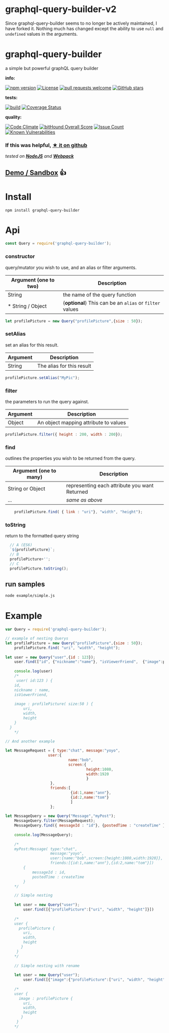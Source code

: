# graphql-query-builder-v2

Since graphql-query-builder seems to no longer be actively maintained, I have forked it. Nothing much has changed except the ability to use `null` and `undefined` values in the arguments.

# graphql-query-builder

a simple but powerful graphQL query builder

**info:**

[![npm version](https://badge.fury.io/js/graphql-query-builder.svg)](https://badge.fury.io/js/graphql-query-builder)
[![License](http://img.shields.io/:license-mit-blue.svg)](http://doge.mit-license.org)
[![pull requests welcome](https://img.shields.io/badge/Pull%20requests-welcome-pink.svg)](https://github.com/codemeasandwich/graphql-query-builder/pulls)
[![GitHub stars](https://img.shields.io/github/stars/codemeasandwich/graphql-query-builder.svg?style=social&label=Star)](https://github.com/codemeasandwich/graphql-query-builder)


**tests:**

[![build](https://api.travis-ci.org/codemeasandwich/graphql-query-builder.svg)](https://travis-ci.org/codemeasandwich/graphql-query-builder)
[![Coverage Status](https://coveralls.io/repos/github/codemeasandwich/graphql-query-builder/badge.svg?branch=master)](https://coveralls.io/github/codemeasandwich/graphql-query-builder?branch=master)


**quality:**

[![Code Climate](https://codeclimate.com/github/codemeasandwich/graphql-query-builder/badges/gpa.svg)](https://codeclimate.com/github/codemeasandwich/graphql-query-builder)
[![bitHound Overall Score](https://www.bithound.io/github/codemeasandwich/graphql-query-builder/badges/score.svg)](https://www.bithound.io/github/codemeasandwich/graphql-query-builder)
[![Issue Count](https://codeclimate.com/github/codemeasandwich/graphql-query-builder/badges/issue_count.svg)](https://codeclimate.com/github/codemeasandwich/graphql-query-builder)
[![Known Vulnerabilities](https://snyk.io/test/npm/graphql-query-builder/badge.svg)](https://snyk.io/test/npm/graphql-query-builder)

### If this was helpful, [★ it on github](https://github.com/codemeasandwich/graphql-query-builder)

*tested on [**NodeJS**](https://nodejs.org) and [**Webpack**](https://webpack.github.io)*


## [Demo / Sandbox](https://tonicdev.com/codemeasandwich/57a0727c80254315001cb366) :thumbsup:

# Install

`npm install graphql-query-builder`

# Api

``` js
const Query = require('graphql-query-builder');
```

### constructor
query/mutator you wish to use, and an alias or filter arguments.

| Argument (**one** to **two**)  | Description
|--- |---
| String | the name of the query function
| * String / Object | (**optional**) This can be an `alias` or `filter` values 

``` js
let profilePicture = new Query("profilePicture",{size : 50});
``` 

### setAlias
set an alias for this result.

| Argument | Description
|--- |---
| String | The alias for this result

``` js
profilePicture.setAlias("MyPic");
``` 

### filter
the parameters to run the query against.

| Argument | Description
|--- |---
| Object | An object mapping attribute to values

``` js
profilePicture.filter({ height : 200, width : 200});
``` 

### find
outlines the properties you wish to be returned from the query.

| Argument (**one** to **many**) | Description
|--- |---
| String or Object |  representing each attribute you want Returned
| ... | *same as above*

``` js
    profilePicture.find( { link : "uri"}, "width", "height");
``` 

### toString
return to the formatted query string

``` js
  // A (ES6)
  `${profilePicture}`;
  // B
  profilePicture+'';
  // C
  profilePicture.toString();
``` 

## run samples

``` bash
node example/simple.js
```

# Example

``` js 
var Query = require('graphql-query-builder');

// example of nesting Querys
let profilePicture = new Query("profilePicture",{size : 50});
    profilePicture.find( "uri", "width", "height");
    
let user = new Query("user",{id : 123});
    user.find(["id", {"nickname":"name"}, "isViewerFriend",  {"image":profilePicture}])
    
    console.log(user)
    /*
     user( id:123 ) {
    id,
    nickname : name,
    isViewerFriend,
    
    image : profilePicture( size:50 ) {
        uri,
        width,
        height
    }
  }
    */
    
// And another example

let MessageRequest = { type:"chat", message:"yoyo",
                   user:{
                            name:"bob",
                            screen:{
                                    height:1080,
                                    width:1920
                                    }
                    },
                    friends:[
                             {id:1,name:"ann"},
                             {id:2,name:"tom"}
                             ]
                    };
                    
let MessageQuery = new Query("Message","myPost");
    MessageQuery.filter(MessageRequest);
    MessageQuery.find({ messageId : "id"}, {postedTime : "createTime" });
    
    console.log(MessageQuery);
    
    /*
    myPost:Message( type:"chat",
                    message:"yoyo",
                    user:{name:"bob",screen:{height:1080,width:1920}},
                    friends:[{id:1,name:"ann"},{id:2,name:"tom"}])
        {
            messageId : id,
            postedTime : createTime
        }
    */

    // Simple nesting
    
    let user = new Query("user");
        user.find([{"profilePicture":["uri", "width", "height"]}])
    
    /* 
    user {
      profilePicture {
        uri,
        width,
        height
       }
     }
    */ 
    
    // Simple nesting with rename
    
    let user = new Query("user");
        user.find([{"image":{"profilePicture":["uri", "width", "height"]}}])
    
    /* 
    user {
      image : profilePicture {
        uri,
        width,
        height
       }
     }
    */ 
```

